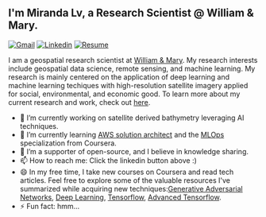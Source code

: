 ## I'm Miranda Lv, a Research Scientist @ William & Mary.

[comment]: <> (<br />)
[![Gmail](https://img.shields.io/badge/-zlv@wm.edu-c14438?style=for-the-badge&logo=Gmail&logoColor=white)](mailto:zlv@wm.edu "Connect via Email")
[![Linkedin](https://img.shields.io/badge/-Miranda%20Lv-0072b1?style=for-the-badge&logo=Linkedin&logoColor=white)](https://www.linkedin.com/in/miranda-lv/ "Connect on LinkedIn")
[![Resume](https://img.shields.io/badge/-Resume-lightblue?style=for-the-badge)](https://mirandalv.github.io//files/MirandaLv_github.pdf "Connect on LinkedIn")

I am a geospatial research scientist at [William & Mary](https://www.wm.edu). My research interests include geospatial data science, remote sensing, and machine learning. My research is mainly centered on the application of deep learning and machine learning techiques with high-resolution satellite imagery applied for social, environmental, and economic good. To learn more about my current research and work, check out [here](https://mirandalv.github.io/).


- 🔭 I’m currently working on satellite derived bathymetry leveraging AI techniques.
- 🌱 I’m currently learning [AWS solution architect](https://aws.amazon.com/certification/certified-solutions-architect-associate/) and the [MLOps](https://www.coursera.org/specializations/machine-learning-engineering-for-production-mlops) specialization from Coursera.
- 👯 I’m a supporter of open-source, and I believe in knowledge sharing.
- 📫 How to reach me: Click the linkedin button above :)
- 😄 In my free time, I take new courses on Coursera and read tech articles. Feel free to explore some of the valuable resources I've summarized while acquiring new techniques:[Generative Adversarial Networks](https://github.com/MirandaLv/GAN_coursera), [Deep Learning](https://github.com/MirandaLv/DeepLearning_AI_Certificate), [Tensorflow](https://github.com/MirandaLv/Tensorflow_Developer_Certificate), [Advanced Tensorflow](https://github.com/MirandaLv/Tensorflow_Developer_Certificate). 
- ⚡ Fun fact: hmm...

[comment]: <> (- 🤔 I’m looking for help with ...)

[comment]: <> (- 💬 Ask me about ...)

<!---
<a href="">
 <img align="left" src="https://github-readme-stats.vercel.app/api/top-langs/?username=DanRunfola&layout=compact">
 </a>
<a href="">
<img align="left" src="https://github-readme-stats.vercel.app/api?username=DanRunfola&show_icons=true&bg_color=FFFFFF&layout=compact&count_private=true&hide_rank=true&hide_title=true&hide_border=true&hide=stars">
</a>
--->
